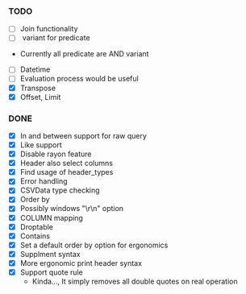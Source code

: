 ### TODO

* [ ] Join functionality
* [ ] <OR> variant for predicate
- Currently all predicate are AND variant
* [ ] Datetime
* [ ] Evaluation process would be useful
* [x] Transpose
* [x] Offset, Limit

### DONE

* [x] In and between support for raw query
* [x] Like support
* [x] Disable rayon feature
* [x] Header also select columns
* [x] Find usage of header\_types
* [x] Error handling
* [x] CSVData type checking
* [x] Order by
* [x] Possibly windows "\r\n" option
* [x] COLUMN mapping
* [x] Droptable
* [x] Contains
* [x] Set a default order by option for ergonomics
* [x] Supplment syntax
* [x] More ergonomic print header syntax
* [x] Support quote rule
	- Kinda..., It simply removes all double quotes on real operation
